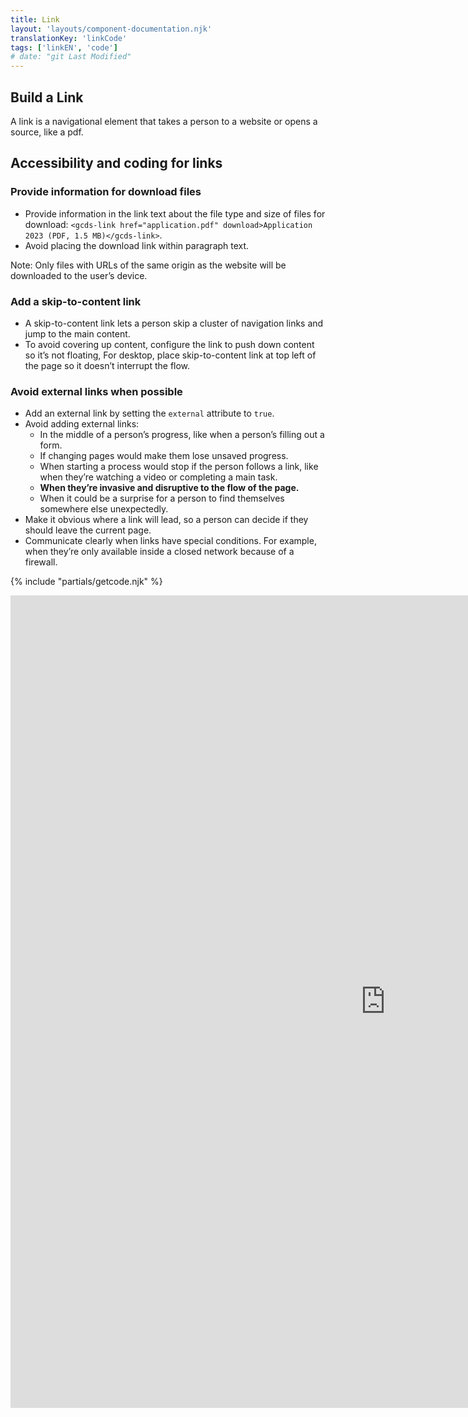 ```yaml
---
title: Link
layout: 'layouts/component-documentation.njk'
translationKey: 'linkCode'
tags: ['linkEN', 'code']
# date: "git Last Modified"
---
```


## Build a Link

A link is a navigational element that takes a person to a website or opens a source, like a pdf.

## Accessibility and coding for links

### Provide information for download files

- Provide information in the link text about the file type and size of files for download: `<gcds-link href="application.pdf" download>Application 2023 (PDF, 1.5 MB)</gcds-link>`.
- Avoid placing the download link within paragraph text.

Note: Only files with URLs of the same origin as the website will be downloaded to the user’s device.

### Add a skip-to-content link

- A skip-to-content link lets a person skip a cluster of navigation links and jump to the main content.
- To avoid covering up content, configure the link to push down content so it’s not floating, For desktop, place skip-to-content link at top left of the page so it doesn’t interrupt the flow.

### Avoid external links when possible

- Add an external link by setting the `external` attribute to `true`.
- Avoid adding external links:
  - In the middle of a person’s progress, like when a person’s filling out a form.
  - If changing pages would make them lose unsaved progress.
  - When starting a process would stop if the person follows a link, like when they’re watching a video or completing a main task.
  - **When they’re invasive and disruptive to the flow of the page.**
  - When it could be a surprise for a person to find themselves somewhere else unexpectedly.
- Make it obvious where a link will lead, so a person can decide if they should leave the current page.
- Communicate clearly when links have special conditions. For example, when they’re only available inside a closed network because of a firewall.

{% include "partials/getcode.njk" %}

<iframe
  title="Overview of gcds-link properties and events."
  src="https://cds-snc.github.io/gcds-components/iframe.html?viewMode=docs&demo=true&singleStory=true&id=components-link--events-properties"
  width="1200"
  height="1300"
  style="display: block; margin: 0 auto;"
  frameBorder="0"
  allow="clipboard-write"
></iframe>
